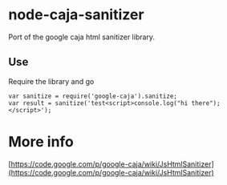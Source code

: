 # node-caja-sanitizer

Port of the google caja html sanitizer library. 

## Use

Require the library and go

	var sanitize = require('google-caja').sanitize;
	var result = sanitize('test<script>console.log("hi there");</script>');

# More info

[https://code.google.com/p/google-caja/wiki/JsHtmlSanitizer](https://code.google.com/p/google-caja/wiki/JsHtmlSanitizer)
